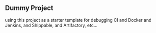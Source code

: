 Dummy Project
--------------

using this project as a starter template for debugging CI and Docker and
Jenkins, and Shippable, and Artifactory, etc...

